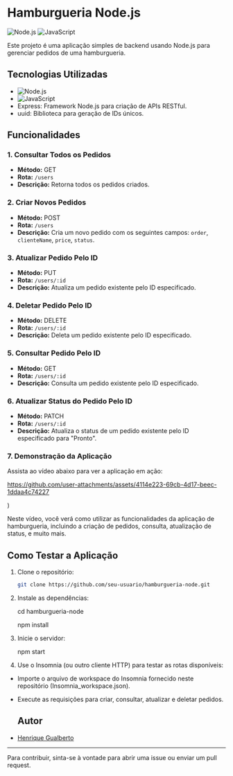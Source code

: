 # Hamburgueria Node.js

![Node.js](https://img.shields.io/badge/Node.js-Node.js-green?style=flat-square&logo=node.js)
![JavaScript](https://img.shields.io/badge/JavaScript-JavaScript-yellow?style=flat-square&logo=javascript)

Este projeto é uma aplicação simples de backend usando Node.js para gerenciar pedidos de uma hamburgueria.

## Tecnologias Utilizadas

- ![Node.js](https://img.shields.io/badge/Node.js-Node.js-green?style=for-the-badge&logo=node.js)
- ![JavaScript](https://img.shields.io/badge/JavaScript-JavaScript-yellow?style=for-the-badge&logo=javascript)
- Express: Framework Node.js para criação de APIs RESTful.
- uuid: Biblioteca para geração de IDs únicos.

## Funcionalidades

### 1. Consultar Todos os Pedidos

- **Método:** GET
- **Rota:** `/users`
- **Descrição:** Retorna todos os pedidos criados.

### 2. Criar Novos Pedidos

- **Método:** POST
- **Rota:** `/users`
- **Descrição:** Cria um novo pedido com os seguintes campos: `order`, `clienteName`, `price`, `status`.

### 3. Atualizar Pedido Pelo ID

- **Método:** PUT
- **Rota:** `/users/:id`
- **Descrição:** Atualiza um pedido existente pelo ID especificado.

### 4. Deletar Pedido Pelo ID

- **Método:** DELETE
- **Rota:** `/users/:id`
- **Descrição:** Deleta um pedido existente pelo ID especificado.

### 5. Consultar Pedido Pelo ID

- **Método:** GET
- **Rota:** `/users/:id`
- **Descrição:** Consulta um pedido existente pelo ID especificado.

### 6. Atualizar Status do Pedido Pelo ID

- **Método:** PATCH
- **Rota:** `/users/:id`
- **Descrição:** Atualiza o status de um pedido existente pelo ID especificado para "Pronto".

### 7. Demonstração da Aplicação

Assista ao vídeo abaixo para ver a aplicação em ação:



https://github.com/user-attachments/assets/4114e223-69cb-4d17-beec-1ddaa4c74227

)

Neste vídeo, você verá como utilizar as funcionalidades da aplicação de hamburgueria, incluindo a criação de pedidos, consulta, atualização de status, e muito mais.

## Como Testar a Aplicação

1. Clone o repositório:
   ```bash
   git clone https://github.com/seu-usuario/hamburgueria-node.git

2. Instale as dependências:
   
   cd hamburgueria-node
   
   npm install
   
4. Inicie o servidor:
   
   npm start
6. Use o Insomnia (ou outro cliente HTTP) para testar as rotas disponíveis:

  - Importe o arquivo de workspace do Insomnia fornecido neste repositório (Insomnia_workspace.json).
  - Execute as requisições para criar, consultar, atualizar e deletar pedidos.

    ## Autor

- [Henrique Gualberto](https://github.com/Henriquegf100)

---

Para contribuir, sinta-se à vontade para abrir uma issue ou enviar um pull request.
